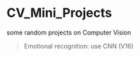 # CV_Mini_Projects
some random projects on Computer Vision

> Emotional recognition:
use CNN (V16)


